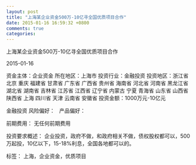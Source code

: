 ```yaml
---
layout: post
title: "上海某企业资金500万-10亿寻全国优质项目合作"
date: 2015-01-16 16:59:32 +0800
comments: true
categories: 
---
```

上海某企业资金500万-10亿寻全国优质项目合作



2015-01-16

资金主体：企业资金
所在地区：上海市
投资行业：金融投资
投资地区：浙江省 北京 重庆 福建省 甘肃省 广东省 广西省 贵州省 海南省 河北省 河南省 黑龙江省 湖北省 湖南省 吉林省 江苏省 江西省 辽宁省 内蒙古 宁夏 青海省 山东省 山西省 陕西省 上海 四川省 天津 云南省 安徽省
投资金额：1000万元-10亿元

金融投资
风险偏好：
                             
                                                                                产品偏好：

前期费用：
无任何前期费用

投资要求概述：
企业投资，政府不做，和政府相关不做，债权股权都可以，500万起投，10亿以下，15-18%利息，全国各地都可以的。

标签：
上海，企业资金，优质项目

